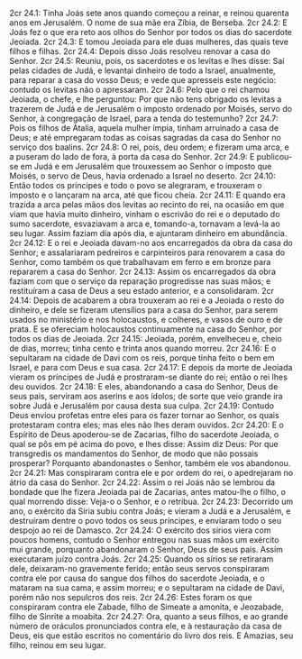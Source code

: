 2cr 24.1: Tinha Joás sete anos quando começou a reinar, e reinou quarenta anos em Jerusalém. O nome de sua mãe era Zíbia, de Berseba.
2cr 24.2: E Joás fez o que era reto aos olhos do Senhor por todos os dias do sacerdote Jeoiada.
2cr 24.3: E tomou Jeoiada para ele duas mulheres, das quais teve filhos e filhas.
2cr 24.4: Depois disso Joás resolveu renovar a casa do Senhor.
2cr 24.5: Reuniu, pois, os sacerdotes e os levitas e lhes disse: Saí pelas cidades de Judá, e levantai dinheiro de todo a Israel, anualmente, para reparar a casa do vosso Deus; e vede que apresseis este negócio: contudo os levitas não o apressaram.
2cr 24.6: Pelo que o rei chamou Jeoiada, o chefe, e lhe perguntou: Por que não tens obrigado os levitas a trazerem de Judá e de Jerusalém o imposto ordenado por Moisés, servo do Senhor, à congregação de Israel, para a tenda do testemunho?
2cr 24.7: Pois os filhos de Atalia, aquela mulher ímpia, tinham arruinado a casa de Deus; e até empregaram todas as coisas sagradas da casa do Senhor no serviço dos baalins.
2cr 24.8: O rei, pois, deu ordem; e fizeram uma arca, e a puseram do lado de fora, à porta da casa do Senhor.
2cr 24.9: E publicou-se em Judá e em Jerusalém que trouxessem ao Senhor o imposto que Moisés, o servo de Deus, havia ordenado a Israel no deserto.
2cr 24.10: Então todos os príncipes e todo o povo se alegraram, e trouxeram o imposto e o lançaram na arca, até que ficou cheia.
2cr 24.11: E quando era trazida a arca pelas mãos dos levitas ao recinto do rei, na ocasião em que viam que havia muito dinheiro, vinham o escrivão do rei e o deputado do sumo sacerdote, esvaziavam a arca e, tomando-a, tornavam a levá-la ao seu lugar. Assim faziam dia após dia, e ajuntaram dinheiro em abundância.
2cr 24.12: E o rei e Jeoiada davam-no aos encarregados da obra da casa do Senhor; e assalariaram pedreiros e carpinteiros para renovarem a casa do Senhor, como também os que trabalhavam em ferro e em bronze para repararem a casa do Senhor.
2cr 24.13: Assim os encarregados da obra faziam com que o serviço da reparação progredisse nas suas mãos; e restituíram a casa de Deus a seu estado anterior, e a consolidaram.
2cr 24.14: Depois de acabarem a obra trouxeram ao rei e a Jeoiada o resto do dinheiro, e dele se fizeram utensílios para a casa do Senhor, para serem usados no ministério e nos holocaustos, e colheres, e vasos de ouro e de prata. E se ofereciam holocaustos continuamente na casa do Senhor, por todos os dias de Jeoiada.
2cr 24.15: Jeoiada, porém, envelheceu e, cheio de dias, morreu; tinha cento e trinta anos quando morreu.
2cr 24.16: E o sepultaram na cidade de Davi com os reis, porque tinha feito o bem em Israel, e para com Deus e sua casa.
2cr 24.17: E depois da morte de Jeoiada vieram os príncipes de Judá e prostraram-se diante do rei; então o rei lhes deu ouvidos.
2cr 24.18: E eles, abandonando a casa do Senhor, Deus de seus pais, serviram aos aserins e aos ídolos; de sorte que veio grande ira sobre Judá e Jerusalém por causa desta sua culpa.
2cr 24.19: Contudo Deus enviou profetas entre eles para os fazer tornar ao Senhor, os quais protestaram contra eles; mas eles não lhes deram ouvidos.
2cr 24.20: E o Espírito de Deus apoderou-se de Zacarias, filho do sacerdote Jeoiada, o qual se pôs em pé acima do povo, e lhes disse: Assim diz Deus: Por que transgredis os mandamentos do Senhor, de modo que não possais prosperar? Porquanto abandonastes o Senhor, também ele vos abandonou.
2cr 24.21: Mas conspiraram contra ele e por ordem do rei, o apedrejaram no átrio da casa do Senhor.
2cr 24.22: Assim o rei Joás não se lembrou da bondade que lhe fizera Jeoiada pai de Zacarias, antes matou-lhe o filho, o qual morrendo disse: Veja-o o Senhor, e o retribua.
2cr 24.23: Decorrido um ano, o exército da Síria subiu contra Joás; e vieram a Judá e a Jerusalém, e destruíram dentre o povo todos os seus príncipes, e enviaram todo o seu despojo ao rei de Damasco.
2cr 24.24: O exército dos sírios viera com poucos homens, contudo o Senhor entregou nas suas mãos um exército mui grande, porquanto abandonaram o Senhor, Deus de seus pais. Assim executaram juízo contra Joás.
2cr 24.25: Quando os sírios se retiraram dele, deixaram-no gravemente ferido; então seus servos conspiraram contra ele por causa do sangue dos filhos do sacerdote Jeoiada, e o mataram na sua cama, e assim morreu; e o sepultaram na cidade de Davi, porém não nos sepulcros dos reis.
2cr 24.26: Estes foram os que conspiraram contra ele Zabade, filho de Simeate a amonita, e Jeozabade, filho de Sinrite a moabita.
2cr 24.27: Ora, quanto a seus filhos, e ao grande número de oráculos pronunciados contra ele, e à restauração da casa de Deus, eis que estão escritos no comentário do livro dos reis. E Amazias, seu filho, reinou em seu lugar.
